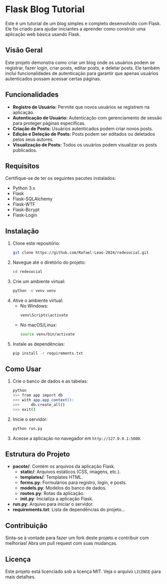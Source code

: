 # Flask Blog Tutorial

Este é um tutorial de um blog simples e completo desenvolvido com Flask. Ele foi criado para ajudar iniciantes a aprender como construir uma aplicação web básica usando Flask.

## Visão Geral

Este projeto demonstra como criar um blog onde os usuários podem se registrar, fazer login, criar posts, editar posts, e deletar posts. Ele também inclui funcionalidades de autenticação para garantir que apenas usuários autenticados possam acessar certas páginas.

## Funcionalidades

- **Registro de Usuário:** Permite que novos usuários se registrem na aplicação.
- **Autenticação de Usuário:** Autenticação com gerenciamento de sessão para proteger páginas específicas.
- **Criação de Posts:** Usuários autenticados podem criar novos posts.
- **Edição e Deleção de Posts:** Posts podem ser editados ou deletados pelos seus autores.
- **Visualização de Posts:** Todos os usuários podem visualizar os posts publicados.

## Requisitos

Certifique-se de ter os seguintes pacotes instalados:

- Python 3.x
- Flask
- Flask-SQLAlchemy
- Flask-WTF
- Flask-Bcrypt
- Flask-Login

## Instalação

1. Clone este repositório:
    ```bash
    git clone https://github.com/Rafael-Leao-2024/redesocial.git
    ```
2. Navegue até o diretório do projeto:
    ```bash
    cd redesocial
    ```
3. Crie um ambiente virtual:
    ```bash
    python -m venv venv
    ```
4. Ative o ambiente virtual:
    - No Windows:
        ```bash
        venv\Scripts\activate
        ```
    - No macOS/Linux:
        ```bash
        source venv/bin/activate
        ```
5. Instale as dependências:
    ```bash
    pip install -r requirements.txt
    ```

## Como Usar

1. Crie o banco de dados e as tabelas:
    ```bash
    python
    >>> from app import db
    >>> with app.app_context():
    >>>     db.create_all()
    >>> exit()
    ```
2. Inicie o servidor:
    ```bash
    python run.py
    ```
3. Acesse a aplicação no navegador em `http://127.0.0.1:5000`.

## Estrutura do Projeto

- **pacote/**: Contém os arquivos da aplicação Flask.
  - **static/**: Arquivos estáticos (CSS, imagens, etc.).
  - **templates/**: Templates HTML.
  - **forms.py**: Formulários para registro, login, e posts.
  - **models.py**: Modelos do banco de dados.
  - **routes.py**: Rotas da aplicação.
  - **init.py**: Inicializa a aplicação Flask.
- **run.py**: Arquivo para iniciar o servidor.
- **requirements.txt**: Lista de dependências do projeto...

## Contribuição

Sinta-se à vontade para fazer um fork deste projeto e contribuir com melhorias! Abra um pull request com suas mudanças.

## Licença

Este projeto está licenciado sob a licença MIT. Veja o arquivo `LICENSE` para mais detalhes.

